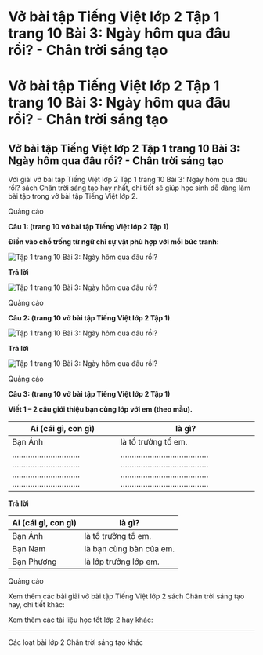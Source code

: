 # Vở bài tập Tiếng Việt lớp 2 Tập 1 trang 10 Bài 3: Ngày hôm qua đâu rồi? - Chân trời sáng tạo

# Vở bài tập Tiếng Việt lớp 2 Tập 1 trang 10 Bài 3: Ngày hôm qua đâu rồi? - Chân trời sáng tạo

## Vở bài tập Tiếng Việt lớp 2 Tập 1 trang 10 Bài 3: Ngày hôm qua đâu rồi? - Chân trời sáng tạo

Với giải vở bài tập Tiếng Việt lớp 2 Tập 1 trang 10 Bài 3: Ngày hôm qua đâu rồi? sách Chân trời sáng tạo hay nhất, chi tiết sẽ giúp học sinh dễ dàng làm bài tập trong vở bài tập Tiếng Việt lớp 2.

Quảng cáo

**Câu 1: (trang 10 vở bài tập Tiếng Việt lớp 2 Tập 1)**

**Điền vào chỗ trống từ ngữ chỉ sự vật phù hợp với mỗi bức tranh:**

![Tập 1 trang 10 Bài 3: Ngày hôm qua đâu rồi?](https://vietjack.com/vbt-tieng-viet-2-ct/images/bai-3-ngay-hom-qua-dau-roi.png)

**Trả lời**

![Tập 1 trang 10 Bài 3: Ngày hôm qua đâu rồi?](https://vietjack.com/vbt-tieng-viet-2-ct/images/bai-3-1-ngay-hom-qua-dau-roi.png)

Quảng cáo

**Câu 2: (trang 10 vở bài tập Tiếng Việt lớp 2 Tập 1)**

![Tập 1 trang 10 Bài 3: Ngày hôm qua đâu rồi?](https://vietjack.com/vbt-tieng-viet-2-ct/images/bai-3-2-ngay-hom-qua-dau-roi.png)

**Trả lời**

![Tập 1 trang 10 Bài 3: Ngày hôm qua đâu rồi?](https://vietjack.com/vbt-tieng-viet-2-ct/images/bai-3-3-ngay-hom-qua-dau-roi.png)

Quảng cáo

**Câu 3: (trang 10 vở bài tập Tiếng Việt lớp 2 Tập 1)**

**Viết 1 – 2 câu giới thiệu bạn cùng lớp với em (theo mẫu).**

Ai (cái gì, con gì) |  là gì?  
---|---  
Bạn Ánh |  là tổ trưởng tổ em.  
………………………… ………………………… ………………………… ………………………… |  ………………………………… ………………………………… ………………………………… …………………………………  
  
**Trả lời**

Ai (cái gì, con gì) |  là gì?  
---|---  
Bạn Ánh |  là tổ trưởng tổ em.  
Bạn Nam |  là bạn cùng bàn của em.  
Bạn Phương |  là lớp trưởng lớp em.  
  
Quảng cáo

Xem thêm các bài giải vở bài tập Tiếng Việt lớp 2 sách Chân trời sáng tạo hay, chi tiết khác:

Xem thêm các tài liệu học tốt lớp 2 hay khác:

* * *

Các loạt bài lớp 2 Chân trời sáng tạo khác
